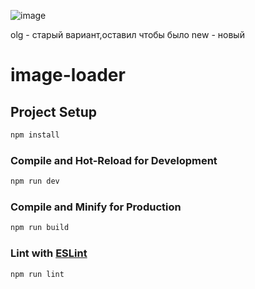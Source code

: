 ![image](https://github.com/VasiliyDev/image_preloading_test/assets/88395958/818b0fc1-bfe3-4ebe-98a0-e33daf228cd4)

olg - старый вариант,оставил чтобы было
new - новый


# image-loader


## Project Setup

```sh
npm install
```

### Compile and Hot-Reload for Development

```sh
npm run dev
```

### Compile and Minify for Production

```sh
npm run build
```

### Lint with [ESLint](https://eslint.org/)

```sh
npm run lint
```
